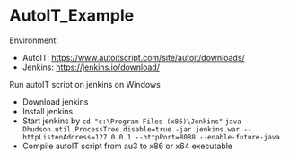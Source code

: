 # AutoIT_Example
Environment:
- AutoIT: https://www.autoitscript.com/site/autoit/downloads/
- Jenkins: https://jenkins.io/download/


Run autoIT script on jenkins on Windows
- Download jenkins
- Install jenkins
- Start jenkins by
```cd "c:\Program Files (x86)\Jenkins"```
```java -Dhudson.util.ProcessTree.disable=true -jar jenkins.war --httpListenAddress=127.0.0.1 --httpPort=8088 --enable-future-java```
- Compile autoIT script from au3 to x86 or x64 executable
